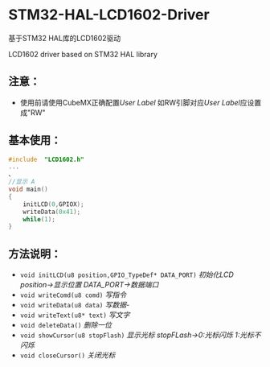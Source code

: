 # STM32-HAL-LCD1602-Driver
基于STM32 HAL库的LCD1602驱动

LCD1602 driver based on STM32 HAL library

## 注意：
- 使用前请使用CubeMX正确配置*User Label* 如RW引脚对应*User Label*应设置成"RW"

## 基本使用：
``` C
#include  "LCD1602.h" 
...
、
//显示 A
void main()
{
	initLCD(0,GPIOX);
	writeData(0x41);
	while(1);
}
```
## 方法说明：
- ```void initLCD(u8 position,GPIO_TypeDef* DATA_PORT)```	*初始化LCD position->显示位置 DATA_PORT->数据端口*
- ```void writeComd(u8 comd)``` 		*写指令*
- ```void writeData(u8 data)```		*写数据*- 
- ```void writeText(u8* text)```		*写文字*
- ```void deleteData()```					*删除一位*
- ```void showCursor(u8 stopFlash)```	*显示光标 stopFLash->0:光标闪烁 1:光标不闪烁*
- ```void closeCursor()```					*关闭光标*
